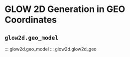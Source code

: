 # GLOW 2D Generation in GEO Coordinates

## `glow2d.geo_model` 
::: glow2d.geo_model
::: glow2d.glow2d_geo